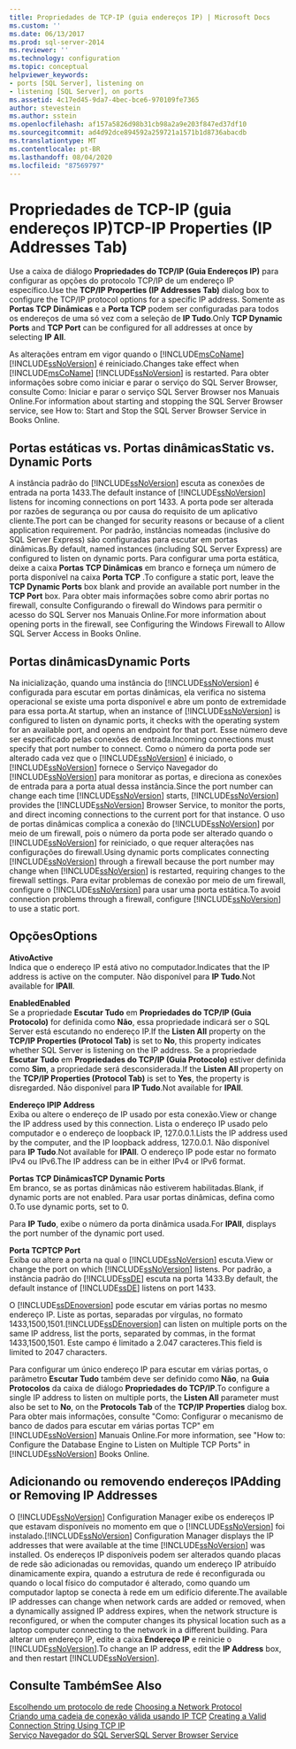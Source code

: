 ```yaml
---
title: Propriedades de TCP-IP (guia endereços IP) | Microsoft Docs
ms.custom: ''
ms.date: 06/13/2017
ms.prod: sql-server-2014
ms.reviewer: ''
ms.technology: configuration
ms.topic: conceptual
helpviewer_keywords:
- ports [SQL Server], listening on
- listening [SQL Server], on ports
ms.assetid: 4c17ed45-9da7-4bec-bce6-970109fe7365
author: stevestein
ms.author: sstein
ms.openlocfilehash: af157a5826d98b31cb98a2a9e203f847ed37df10
ms.sourcegitcommit: ad4d92dce894592a259721a1571b1d8736abacdb
ms.translationtype: MT
ms.contentlocale: pt-BR
ms.lasthandoff: 08/04/2020
ms.locfileid: "87569797"
---
```

# <a name="tcp-ip-properties-ip-addresses-tab"></a><span data-ttu-id="edc3e-102">Propriedades de TCP-IP (guia endereços IP)</span><span class="sxs-lookup"><span data-stu-id="edc3e-102">TCP-IP Properties (IP Addresses Tab)</span></span>
  <span data-ttu-id="edc3e-103">Use a caixa de diálogo **Propriedades do TCP/IP (Guia Endereços IP)** para configurar as opções do protocolo TCP/IP de um endereço IP específico.</span><span class="sxs-lookup"><span data-stu-id="edc3e-103">Use the **TCP/IP Properties (IP Addresses Tab)** dialog box to configure the TCP/IP protocol options for a specific IP address.</span></span> <span data-ttu-id="edc3e-104">Somente as **Portas TCP Dinâmicas** e a **Porta TCP** podem ser configuradas para todos os endereços de uma só vez com a seleção de **IP Tudo**.</span><span class="sxs-lookup"><span data-stu-id="edc3e-104">Only **TCP Dynamic Ports** and **TCP Port** can be configured for all addresses at once by selecting **IP All**.</span></span>  
  
 <span data-ttu-id="edc3e-105">As alterações entram em vigor quando o [!INCLUDE[msCoName](../../includes/msconame-md.md)] [!INCLUDE[ssNoVersion](../../includes/ssnoversion-md.md)] é reiniciado.</span><span class="sxs-lookup"><span data-stu-id="edc3e-105">Changes take effect when [!INCLUDE[msCoName](../../includes/msconame-md.md)] [!INCLUDE[ssNoVersion](../../includes/ssnoversion-md.md)] is restarted.</span></span> <span data-ttu-id="edc3e-106">Para obter informações sobre como iniciar e parar o serviço do SQL Server Browser, consulte Como: Iniciar e parar o serviço SQL Server Browser nos Manuais Online.</span><span class="sxs-lookup"><span data-stu-id="edc3e-106">For information about starting and stopping the SQL Server Browser service, see How to: Start and Stop the SQL Server Browser Service in Books Online.</span></span>  
  
## <a name="static-vs-dynamic-ports"></a><span data-ttu-id="edc3e-107">Portas estáticas vs. Portas dinâmicas</span><span class="sxs-lookup"><span data-stu-id="edc3e-107">Static vs. Dynamic Ports</span></span>  
 <span data-ttu-id="edc3e-108">A instância padrão do [!INCLUDE[ssNoVersion](../../includes/ssnoversion-md.md)] escuta as conexões de entrada na porta 1433.</span><span class="sxs-lookup"><span data-stu-id="edc3e-108">The default instance of [!INCLUDE[ssNoVersion](../../includes/ssnoversion-md.md)] listens for incoming connections on port 1433.</span></span> <span data-ttu-id="edc3e-109">A porta pode ser alterada por razões de segurança ou por causa do requisito de um aplicativo cliente.</span><span class="sxs-lookup"><span data-stu-id="edc3e-109">The port can be changed for security reasons or because of a client application requirement.</span></span> <span data-ttu-id="edc3e-110">Por padrão, instâncias nomeadas (inclusive do SQL Server Express) são configuradas para escutar em portas dinâmicas.</span><span class="sxs-lookup"><span data-stu-id="edc3e-110">By default, named instances (including SQL Server Express) are configured to listen on dynamic ports.</span></span> <span data-ttu-id="edc3e-111">Para configurar uma porta estática, deixe a caixa **Portas TCP Dinâmicas** em branco e forneça um número de porta disponível na caixa **Porta TCP** .</span><span class="sxs-lookup"><span data-stu-id="edc3e-111">To configure a static port, leave the **TCP Dynamic Ports** box blank and provide an available port number in the **TCP Port** box.</span></span> <span data-ttu-id="edc3e-112">Para obter mais informações sobre como abrir portas no firewall, consulte Configurando o firewall do Windows para permitir o acesso do SQL Server nos Manuais Online.</span><span class="sxs-lookup"><span data-stu-id="edc3e-112">For more information about opening ports in the firewall, see Configuring the Windows Firewall to Allow SQL Server Access in Books Online.</span></span>  
  
## <a name="dynamic-ports"></a><span data-ttu-id="edc3e-113">Portas dinâmicas</span><span class="sxs-lookup"><span data-stu-id="edc3e-113">Dynamic Ports</span></span>  
 <span data-ttu-id="edc3e-114">Na inicialização, quando uma instância do [!INCLUDE[ssNoVersion](../../includes/ssnoversion-md.md)] é configurada para escutar em portas dinâmicas, ela verifica no sistema operacional se existe uma porta disponível e abre um ponto de extremidade para essa porta.</span><span class="sxs-lookup"><span data-stu-id="edc3e-114">At startup, when an instance of [!INCLUDE[ssNoVersion](../../includes/ssnoversion-md.md)] is configured to listen on dynamic ports, it checks with the operating system for an available port, and opens an endpoint for that port.</span></span> <span data-ttu-id="edc3e-115">Esse número deve ser especificado pelas conexões de entrada.</span><span class="sxs-lookup"><span data-stu-id="edc3e-115">Incoming connections must specify that port number to connect.</span></span> <span data-ttu-id="edc3e-116">Como o número da porta pode ser alterado cada vez que o [!INCLUDE[ssNoVersion](../../includes/ssnoversion-md.md)] é iniciado, o [!INCLUDE[ssNoVersion](../../includes/ssnoversion-md.md)] fornece o Serviço Navegador do [!INCLUDE[ssNoVersion](../../includes/ssnoversion-md.md)] para monitorar as portas, e direciona as conexões de entrada para a porta atual dessa instância.</span><span class="sxs-lookup"><span data-stu-id="edc3e-116">Since the port number can change each time [!INCLUDE[ssNoVersion](../../includes/ssnoversion-md.md)] starts, [!INCLUDE[ssNoVersion](../../includes/ssnoversion-md.md)] provides the [!INCLUDE[ssNoVersion](../../includes/ssnoversion-md.md)] Browser Service, to monitor the ports, and direct incoming connections to the current port for that instance.</span></span> <span data-ttu-id="edc3e-117">O uso de portas dinâmicas complica a conexão do [!INCLUDE[ssNoVersion](../../includes/ssnoversion-md.md)] por meio de um firewall, pois o número da porta pode ser alterado quando o [!INCLUDE[ssNoVersion](../../includes/ssnoversion-md.md)] for reiniciado, o que requer alterações nas configurações do firewall.</span><span class="sxs-lookup"><span data-stu-id="edc3e-117">Using dynamic ports complicates connecting [!INCLUDE[ssNoVersion](../../includes/ssnoversion-md.md)] through a firewall because the port number may change when [!INCLUDE[ssNoVersion](../../includes/ssnoversion-md.md)] is restarted, requiring changes to the firewall settings.</span></span> <span data-ttu-id="edc3e-118">Para evitar problemas de conexão por meio de um firewall, configure o [!INCLUDE[ssNoVersion](../../includes/ssnoversion-md.md)] para usar uma porta estática.</span><span class="sxs-lookup"><span data-stu-id="edc3e-118">To avoid connection problems through a firewall, configure [!INCLUDE[ssNoVersion](../../includes/ssnoversion-md.md)] to use a static port.</span></span>  
  
## <a name="options"></a><span data-ttu-id="edc3e-119">Opções</span><span class="sxs-lookup"><span data-stu-id="edc3e-119">Options</span></span>  
 <span data-ttu-id="edc3e-120">**Ativo**</span><span class="sxs-lookup"><span data-stu-id="edc3e-120">**Active**</span></span>  
 <span data-ttu-id="edc3e-121">Indica que o endereço IP está ativo no computador.</span><span class="sxs-lookup"><span data-stu-id="edc3e-121">Indicates that the IP address is active on the computer.</span></span> <span data-ttu-id="edc3e-122">Não disponível para **IP Tudo**.</span><span class="sxs-lookup"><span data-stu-id="edc3e-122">Not available for **IPAll**.</span></span>  
  
 <span data-ttu-id="edc3e-123">**Enabled**</span><span class="sxs-lookup"><span data-stu-id="edc3e-123">**Enabled**</span></span>  
 <span data-ttu-id="edc3e-124">Se a propriedade **Escutar Tudo** em **Propriedades do TCP/IP (Guia Protocolo)** for definida como **Não**, essa propriedade indicará ser o SQL Server está escutando no endereço IP.</span><span class="sxs-lookup"><span data-stu-id="edc3e-124">If the **Listen All** property on the **TCP/IP Properties (Protocol Tab)** is set to **No**, this property indicates whether SQL Server is listening on the IP address.</span></span> <span data-ttu-id="edc3e-125">Se a propriedade **Escutar Tudo** em **Propriedades do TCP/IP (Guia Protocolo)** estiver definida como **Sim**, a propriedade será desconsiderada.</span><span class="sxs-lookup"><span data-stu-id="edc3e-125">If the **Listen All** property on the **TCP/IP Properties (Protocol Tab)** is set to **Yes**, the property is disregarded.</span></span> <span data-ttu-id="edc3e-126">Não disponível para **IP Tudo**.</span><span class="sxs-lookup"><span data-stu-id="edc3e-126">Not available for **IPAll**.</span></span>  
  
 <span data-ttu-id="edc3e-127">**Endereço IP**</span><span class="sxs-lookup"><span data-stu-id="edc3e-127">**IP Address**</span></span>  
 <span data-ttu-id="edc3e-128">Exiba ou altere o endereço de IP usado por esta conexão.</span><span class="sxs-lookup"><span data-stu-id="edc3e-128">View or change the IP address used by this connection.</span></span> <span data-ttu-id="edc3e-129">Lista o endereço IP usado pelo computador e o endereço de loopback IP, 127.0.0.1.</span><span class="sxs-lookup"><span data-stu-id="edc3e-129">Lists the IP address used by the computer, and the IP loopback address, 127.0.0.1.</span></span> <span data-ttu-id="edc3e-130">Não disponível para **IP Tudo**.</span><span class="sxs-lookup"><span data-stu-id="edc3e-130">Not available for **IPAll**.</span></span> <span data-ttu-id="edc3e-131">O endereço IP pode estar no formato IPv4 ou IPv6.</span><span class="sxs-lookup"><span data-stu-id="edc3e-131">The IP address can be in either IPv4 or IPv6 format.</span></span>  
  
 <span data-ttu-id="edc3e-132">**Portas TCP Dinâmicas**</span><span class="sxs-lookup"><span data-stu-id="edc3e-132">**TCP Dynamic Ports**</span></span>  
 <span data-ttu-id="edc3e-133">Em branco, se as portas dinâmicas não estiverem habilitadas.</span><span class="sxs-lookup"><span data-stu-id="edc3e-133">Blank, if dynamic ports are not enabled.</span></span> <span data-ttu-id="edc3e-134">Para usar portas dinâmicas, defina como 0.</span><span class="sxs-lookup"><span data-stu-id="edc3e-134">To use dynamic ports, set to 0.</span></span>  
  
 <span data-ttu-id="edc3e-135">Para **IP Tudo**, exibe o número da porta dinâmica usada.</span><span class="sxs-lookup"><span data-stu-id="edc3e-135">For **IPAll**, displays the port number of the dynamic port used.</span></span>  
  
 <span data-ttu-id="edc3e-136">**Porta TCP**</span><span class="sxs-lookup"><span data-stu-id="edc3e-136">**TCP Port**</span></span>  
 <span data-ttu-id="edc3e-137">Exiba ou altere a porta na qual o [!INCLUDE[ssNoVersion](../../includes/ssnoversion-md.md)] escuta.</span><span class="sxs-lookup"><span data-stu-id="edc3e-137">View or change the port on which [!INCLUDE[ssNoVersion](../../includes/ssnoversion-md.md)] listens.</span></span> <span data-ttu-id="edc3e-138">Por padrão, a instância padrão do [!INCLUDE[ssDE](../../includes/ssde-md.md)] escuta na porta 1433.</span><span class="sxs-lookup"><span data-stu-id="edc3e-138">By default, the default instance of [!INCLUDE[ssDE](../../includes/ssde-md.md)] listens on port 1433.</span></span>  
  
 <span data-ttu-id="edc3e-139">O [!INCLUDE[ssDEnoversion](../../includes/ssdenoversion-md.md)] pode escutar em várias portas no mesmo endereço IP. Liste as portas, separadas por vírgulas, no formato 1433,1500,1501.</span><span class="sxs-lookup"><span data-stu-id="edc3e-139">[!INCLUDE[ssDEnoversion](../../includes/ssdenoversion-md.md)] can listen on multiple ports on the same IP address, list the ports, separated by commas, in the format 1433,1500,1501.</span></span> <span data-ttu-id="edc3e-140">Este campo é limitado a 2.047 caracteres.</span><span class="sxs-lookup"><span data-stu-id="edc3e-140">This field is limited to 2047 characters.</span></span>  
  
 <span data-ttu-id="edc3e-141">Para configurar um único endereço IP para escutar em várias portas, o parâmetro **Escutar Tudo** também deve ser definido como **Não**, na **Guia Protocolos** da caixa de diálogo **Propriedades do TCP/IP**.</span><span class="sxs-lookup"><span data-stu-id="edc3e-141">To configure a single IP address to listen on multiple ports, the **Listen All** parameter must also be set to **No**, on the **Protocols Tab** of the **TCP/IP Properties** dialog box.</span></span> <span data-ttu-id="edc3e-142">Para obter mais informações, consulte "Como: Configurar o mecanismo de banco de dados para escutar em várias portas TCP" em [!INCLUDE[ssNoVersion](../../includes/ssnoversion-md.md)] Manuais Online.</span><span class="sxs-lookup"><span data-stu-id="edc3e-142">For more information, see "How to: Configure the Database Engine to Listen on Multiple TCP Ports" in [!INCLUDE[ssNoVersion](../../includes/ssnoversion-md.md)] Books Online.</span></span>  
  
## <a name="adding-or-removing-ip-addresses"></a><span data-ttu-id="edc3e-143">Adicionando ou removendo endereços IP</span><span class="sxs-lookup"><span data-stu-id="edc3e-143">Adding or Removing IP Addresses</span></span>  
 <span data-ttu-id="edc3e-144">O [!INCLUDE[ssNoVersion](../../includes/ssnoversion-md.md)] Configuration Manager exibe os endereços IP que estavam disponíveis no momento em que o [!INCLUDE[ssNoVersion](../../includes/ssnoversion-md.md)] foi instalado.</span><span class="sxs-lookup"><span data-stu-id="edc3e-144">[!INCLUDE[ssNoVersion](../../includes/ssnoversion-md.md)] Configuration Manager displays the IP addresses that were available at the time [!INCLUDE[ssNoVersion](../../includes/ssnoversion-md.md)] was installed.</span></span> <span data-ttu-id="edc3e-145">Os endereços IP disponíveis podem ser alterados quando placas de rede são adicionadas ou removidas, quando um endereço IP atribuído dinamicamente expira, quando a estrutura de rede é reconfigurada ou quando o local físico do computador é alterado, como quando um computador laptop se conecta à rede em um edifício diferente.</span><span class="sxs-lookup"><span data-stu-id="edc3e-145">The available IP addresses can change when network cards are added or removed, when a dynamically assigned IP address expires, when the network structure is reconfigured, or when the computer changes its physical location such as a laptop computer connecting to the network in a different building.</span></span> <span data-ttu-id="edc3e-146">Para alterar um endereço IP, edite a caixa **Endereço IP** e reinicie o [!INCLUDE[ssNoVersion](../../includes/ssnoversion-md.md)].</span><span class="sxs-lookup"><span data-stu-id="edc3e-146">To change an IP address, edit the **IP Address** box, and then restart [!INCLUDE[ssNoVersion](../../includes/ssnoversion-md.md)].</span></span>  
  
## <a name="see-also"></a><span data-ttu-id="edc3e-147">Consulte Também</span><span class="sxs-lookup"><span data-stu-id="edc3e-147">See Also</span></span>  
 <span data-ttu-id="edc3e-148">[Escolhendo um protocolo de rede](../../../2014/tools/configuration-manager/choosing-a-network-protocol.md) </span><span class="sxs-lookup"><span data-stu-id="edc3e-148">[Choosing a Network Protocol](../../../2014/tools/configuration-manager/choosing-a-network-protocol.md) </span></span>  
 <span data-ttu-id="edc3e-149">[Criando uma cadeia de conexão válida usando IP TCP](../../../2014/tools/configuration-manager/creating-a-valid-connection-string-using-tcp-ip.md) </span><span class="sxs-lookup"><span data-stu-id="edc3e-149">[Creating a Valid Connection String Using TCP IP](../../../2014/tools/configuration-manager/creating-a-valid-connection-string-using-tcp-ip.md) </span></span>  
 [<span data-ttu-id="edc3e-150">Serviço Navegador do SQL Server</span><span class="sxs-lookup"><span data-stu-id="edc3e-150">SQL Server Browser Service</span></span>](../../../2014/tools/configuration-manager/sql-server-browser-service.md)  
  
  
